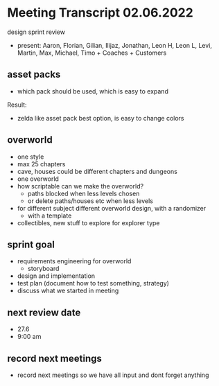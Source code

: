 # Meeting Transcript 02.06.2022

design sprint review

- present: Aaron, Florian, Gilian, Ilijaz, Jonathan, Leon H, Leon L, Levi, Martin, Max, Michael, Timo + Coaches + Customers

## asset packs

- which pack should be used, which is easy to expand

Result:

- zelda like asset pack best option, is easy to change colors

## overworld

- one style
- max 25 chapters
- cave, houses could be different chapters and dungeons
- one overworld
- how scriptable can we make the overworld?
  - paths blocked when less levels chosen
  - or delete paths/houses etc when less levels
- for different subject different overworld design, with a randomizer
  - with a template
- collectibles, new stuff to explore for explorer type

## sprint goal

- requirements engineering for overworld
  - storyboard
- design and implementation
- test plan (document how to test something, strategy)
- discuss what we started in meeting

## next review date

- 27.6
- 9:00 am

## record next meetings

- record next meetings so we have all input and dont forget anything
